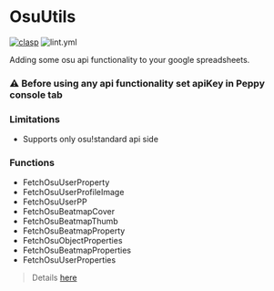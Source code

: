# OsuUtils
[![clasp](https://img.shields.io/badge/built%20with-clasp-4285f4.svg)](https://github.com/google/clasp) ![lint.yml](https://github.com/EnergoStalin/GoogleSpreadsheetOsuUtils/actions/workflows/lint.yml/badge.svg)

Adding some osu api functionality to your google spreadsheets.

### :warning: Before using any api functionality set apiKey in Peppy console tab

### Limitations
- Supports only osu!standard api side

### Functions 
- FetchOsuUserProperty
- FetchOsuUserProfileImage
- FetchOsuUserPP
- FetchOsuBeatmapCover
- FetchOsuBeatmapThumb
- FetchOsuBeatmapProperty
- FetchOsuObjectProperties
- FetchOsuBeatmapProperties
- FetchOsuUserProperties

> Details [here](https://github.com/EnergoStalin/GoogleSpreadsheetOsuUtils/blob/master/src/Bindings.ts)